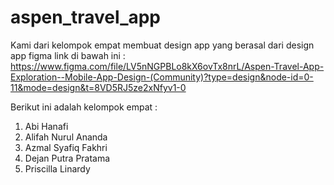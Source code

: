 # aspen_travel_app

Kami dari kelompok empat membuat design app yang berasal dari design app figma link di bawah ini : 
https://www.figma.com/file/LV5nNGPBLo8kX6ovTx8nrL/Aspen-Travel-App-Exploration--Mobile-App-Design-(Community)?type=design&node-id=0-11&mode=design&t=8VD5RJ5ze2xNfyv1-0

Berikut ini adalah kelompok empat : 
1. Abi Hanafi
2. Alifah Nurul Ananda
3. Azmal Syafiq Fakhri
4. Dejan Putra Pratama
5. Priscilla Linardy
